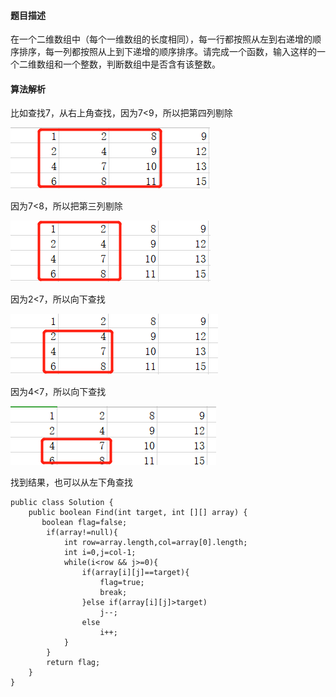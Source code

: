 #### 题目描述
在一个二维数组中（每个一维数组的长度相同），每一行都按照从左到右递增的顺序排序，每一列都按照从上到下递增的顺序排序。请完成一个函数，输入这样的一个二维数组和一个整数，判断数组中是否含有该整数。
#### 算法解析
比如查找7，从右上角查找，因为7<9，所以把第四列剔除

![Alt text](https://github.com/xycddd/java-review/blob/master/figure/screenshot1.png)

因为7<8，所以把第三列剔除

![Alt text](https://github.com/xycddd/java-review/blob/master/figure/screenshot2.png)

因为2<7，所以向下查找

![Alt text](https://github.com/xycddd/java-review/blob/master/figure/screenshot3.png)

因为4<7，所以向下查找

![Alt text](https://github.com/xycddd/java-review/blob/master/figure/screenshot4.png)

找到结果，也可以从左下角查找
```
public class Solution {
    public boolean Find(int target, int [][] array) {
       boolean flag=false;
        if(array!=null){
            int row=array.length,col=array[0].length;
            int i=0,j=col-1;
            while(i<row && j>=0){
                if(array[i][j]==target){
                    flag=true;
                    break;
                }else if(array[i][j]>target)
                    j--;
                else
                    i++;
            }
        }
        return flag;
    }
}
```
